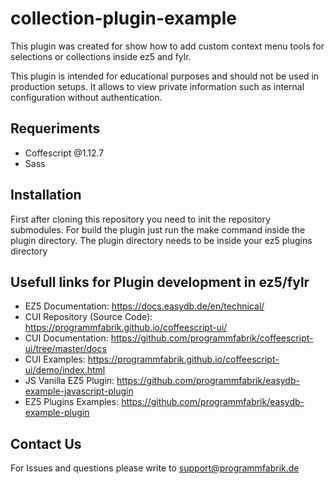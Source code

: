 # collection-plugin-example

This plugin was created for show how to add custom context menu tools for selections or collections inside ez5 and fylr.

This plugin is intended for educational purposes and should not be used in production setups. It allows to view private information such as internal configuration without authentication.

## Requeriments
 - Coffescript @1.12.7
 - Sass

## Installation
First after cloning this repository you need to init the repository submodules.
For build the plugin just run the make command inside the plugin directory. The plugin directory needs to be inside your ez5 plugins directory

## Usefull links for Plugin development in ez5/fylr 
 - EZ5 Documentation: https://docs.easydb.de/en/technical/
 - CUI Repository (Source Code): https://programmfabrik.github.io/coffeescript-ui/
 - CUI Documentation: https://github.com/programmfabrik/coffeescript-ui/tree/master/docs
 - CUI Examples: https://programmfabrik.github.io/coffeescript-ui/demo/index.html
 - JS Vanilla EZ5 Plugin: https://github.com/programmfabrik/easydb-example-javascript-plugin
 - EZ5 Plugins Examples: https://github.com/programmfabrik/easydb-example-plugin


## Contact Us
For Issues and questions please write to support@programmfabrik.de